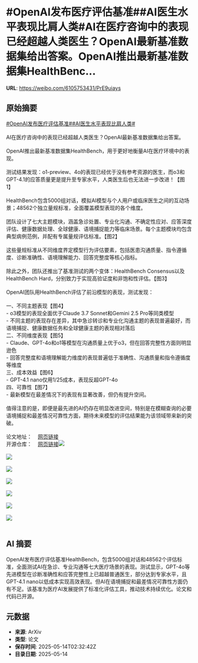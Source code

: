 # #OpenAI发布医疗评估基准##AI医生水平表现比肩人类#AI在医疗咨询中的表现已经超越人类医生？OpenAI最新基准数据集给出答案。OpenAI推出最新基准数据集HealthBenc...

**URL**: https://weibo.com/6105753431/PrE9uiays

## 原始摘要

<a href="https://m.weibo.cn/search?containerid=231522type%3D1%26t%3D10%26q%3D%23OpenAI%E5%8F%91%E5%B8%83%E5%8C%BB%E7%96%97%E8%AF%84%E4%BC%B0%E5%9F%BA%E5%87%86%23&amp;extparam=%23OpenAI%E5%8F%91%E5%B8%83%E5%8C%BB%E7%96%97%E8%AF%84%E4%BC%B0%E5%9F%BA%E5%87%86%23" data-hide=""><span class="surl-text">#OpenAI发布医疗评估基准#</span></a><a href="https://m.weibo.cn/search?containerid=231522type%3D1%26t%3D10%26q%3D%23AI%E5%8C%BB%E7%94%9F%E6%B0%B4%E5%B9%B3%E8%A1%A8%E7%8E%B0%E6%AF%94%E8%82%A9%E4%BA%BA%E7%B1%BB%23&amp;extparam=%23AI%E5%8C%BB%E7%94%9F%E6%B0%B4%E5%B9%B3%E8%A1%A8%E7%8E%B0%E6%AF%94%E8%82%A9%E4%BA%BA%E7%B1%BB%23" data-hide=""><span class="surl-text">#AI医生水平表现比肩人类#</span></a><br><br>AI在医疗咨询中的表现已经超越人类医生？OpenAI最新基准数据集给出答案。<br><br>OpenAI推出最新基准数据集HealthBench，用于更好地衡量AI在医疗环境中的表现。<br><br>测试结果发现：o1-preview、4o的表现已经优于没有参考资源的医生，而o3和GPT-4.1的应答质量更是提升至专家水平，人类医生后也无法进一步改进！【图1】<br><br>HealthBench包含5000组对话，模拟AI模型与个人用户或临床医生之间的互动场景；48562个独立量规标准，全面覆盖模型表现的各个维度。<br><br>团队设计了七大主题模块，涵盖急诊处置、专业化沟通、不确定性应对、应答深度评估、健康数据处理、全球健康、语境捕捉能力等临床场景。每个主题模块均包含典型病例范例，并配有专属量规评估标准。【图2】<br><br>这些量规标准从不同维度界定模型行为评估要素，包括医患沟通质量、指令遵循度、诊断准确性、语境理解能力、回答完整度等核心指标。<br><br>除此之外，团队还推出了基准测试的两个变体：HealthBench Consensus以及HealthBench Hard，分别致力于实现高验证度和非饱和性评估。【图3】<br><br>OpenAI团队用HealthBench评估了前沿模型的表现，测试发现：<br><br>一、不同主题表现【图4】<br>- o3模型的表现全面优于Claude 3.7 Sonnet和Gemini 2.5 Pro等同类模型<br>- 不同主题的表现存在差异，其中急诊转诊和专业化沟通主题的表现普遍最好，而语境捕捉、健康数据任务和全球健康主题的表现相对落后<br>二、不同维度表现【图5】<br>- Claude、GPT-4o和o1等模型在沟通质量上优于o3，但在回答完整性方面则明显逊色<br>- 回答完整度和语境理解能力维度的表现普遍低于准确性、沟通质量和指令遵循度等维度<br>三、成本效益【图6】<br>- GPT-4.1 nano仅用1/25成本，表现反超GPT-4o<br>四、可靠性【图7】<br>- 最新模型在最差情况下的表现有显著改善，但仍有提升空间。<br><br>值得注意的是，即便是最先进的AI仍存在明显改进空间，特别是在模糊查询的必要语境捕捉和最差情况可靠性方面，期待未来模型的评估结果能为该领域带来新的突破。<br><br>论文地址：<a href="https://weibo.cn/sinaurl?u=https%3A%2F%2Fcdn.openai.com%2Fpdf%2Fbd7a39d5-9e9f-47b3-903c-8b847ca650c7%2Fhealthbench_paper.pdf" data-hide=""><span class="url-icon"><img style="width: 1rem;height: 1rem" src="https://h5.sinaimg.cn/upload/2015/09/25/3/timeline_card_small_web_default.png" referrerpolicy="no-referrer"></span><span class="surl-text">网页链接</span></a><br>开源仓库：<a href="https://weibo.cn/sinaurl?u=https%3A%2F%2Fgithub.com%2Fopenai%2Fsimple-evals" data-hide=""><span class="url-icon"><img style="width: 1rem;height: 1rem" src="https://h5.sinaimg.cn/upload/2015/09/25/3/timeline_card_small_web_default.png" referrerpolicy="no-referrer"></span><span class="surl-text">网页链接</span></a><img style="" src="https://tvax2.sinaimg.cn/large/006Fd7o3gy1i1dzlukjxoj30zk0lb431.jpg" referrerpolicy="no-referrer"><br><br><img style="" src="https://tvax3.sinaimg.cn/large/006Fd7o3gy1i1dzlx2xurj30zk0jk7ba.jpg" referrerpolicy="no-referrer"><br><br><img style="" src="https://tvax3.sinaimg.cn/large/006Fd7o3gy1i1dzlycmkgj30zk0m9wjg.jpg" referrerpolicy="no-referrer"><br><br><img style="" src="https://tvax3.sinaimg.cn/large/006Fd7o3gy1i1dzm18vc5j30zk0m8n2p.jpg" referrerpolicy="no-referrer"><br><br><img style="" src="https://tvax2.sinaimg.cn/large/006Fd7o3gy1i1dzm2orqkj30zk0m4jwt.jpg" referrerpolicy="no-referrer"><br><br><img style="" src="https://tvax3.sinaimg.cn/large/006Fd7o3gy1i1dzm53qdxj30zk0xjk7x.jpg" referrerpolicy="no-referrer"><br><br><img style="" src="https://tvax1.sinaimg.cn/large/006Fd7o3gy1i1dzm6nv75j30zk0mndkv.jpg" referrerpolicy="no-referrer"><br><br>

## AI 摘要

OpenAI发布医疗评估基准HealthBench，包含5000组对话和48562个评估标准，全面测试AI在急诊、专业沟通等七大医疗场景的表现。测试显示，GPT-4o等先进模型在诊断准确性和应答完整性上已超越普通医生，部分达到专家水平，且GPT-4.1 nano以低成本实现高效表现。但AI在语境捕捉和最差情况可靠性方面仍有不足。该基准为医疗AI发展提供了标准化评估工具，推动技术持续优化。论文和代码已开源。

## 元数据

- **来源**: ArXiv
- **类型**: 论文
- **保存时间**: 2025-05-14T02:32:42Z
- **目录日期**: 2025-05-14

